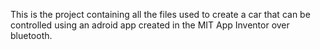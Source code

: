 This is the project containing all the files used to create a car that can be controlled using an adroid app created in the MIT App Inventor over bluetooth.
